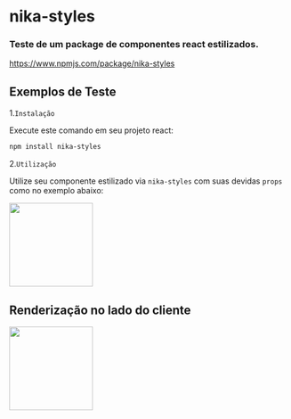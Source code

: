 # nika-styles

### Teste de um package de componentes react estilizados.


https://www.npmjs.com/package/nika-styles

## Exemplos de Teste

1.`Instalação`

Execute este comando em seu projeto react:

```Bash
npm install nika-styles
```
 
 2.`Utilização`
 
 Utilize seu componente estilizado via `nika-styles` com suas devidas `props` como no exemplo abaixo:
 
  <img height="150px" src="https://raw.githubusercontent.com/Diotto6/nika-ui/master/assets/utilização.jpg"/>
  
  ## Renderização no lado do cliente
  
  <img height="150px" src="https://raw.githubusercontent.com/Diotto6/nika-ui/master/assets/buttonImage.jpg"/>
  
 
